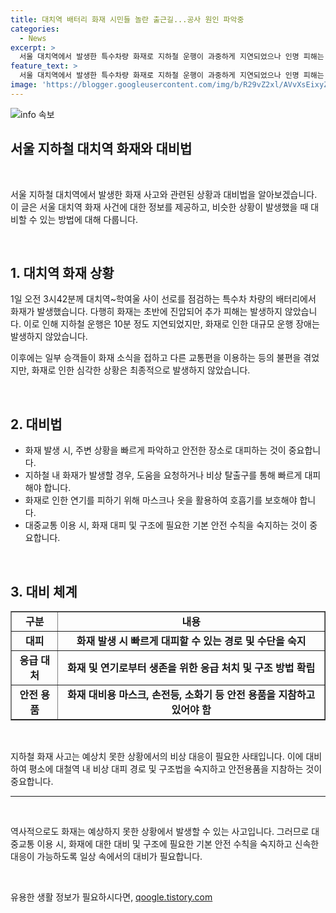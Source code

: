 ```yaml
---
title: 대치역 배터리 화재 시민들 놀란 출근길...공사 원인 파악중
categories:
  - News
excerpt: >
  서울 대치역에서 발생한 특수차량 화재로 지하철 운행이 과중하게 지연되었으나 인명 피해는 없었던 가운데, 시민들은 급박한 출근을 위해 다른 교통편을 찾아야 했다. 화성 아리셀 공장 화재 1주일 만에 또다시 배터리 화재가 발생한 것으로, 대치역 내에서는 화재로 인한 금속 쇠붙이 냄새가 났고, 시민들은 출발 지연과 냄새로 불편을 겪었다. 사고 경위에 대한 추가 조사가 진행 중이다. (총 148자)
feature_text: >
  서울 대치역에서 발생한 특수차량 화재로 지하철 운행이 과중하게 지연되었으나 인명 피해는 없었던 가운데, 시민들은 급박한 출근을 위해 다른 교통편을 찾아야 했다. 화성 아리셀 공장 화재 1주일 만에 또다시 배터리 화재가 발생한 것으로, 대치역 내에서는 화재로 인한 금속 쇠붙이 냄새가 났고, 시민들은 출발 지연과 냄새로 불편을 겪었다. 사고 경위에 대한 추가 조사가 진행 중이다. (총 148자)
image: 'https://blogger.googleusercontent.com/img/b/R29vZ2xl/AVvXsEixyZcFfHzMRdzZMjFBmAUKJYCLCGyLL1o632UiGVXcaFdKo_bkvkuCioo0uUKlGfBVcT3P84aROyZIXSBEx3Aw5nCQ3pTgDom1WDC4m8eifvWiAmWEEVb4x6G_l8C0QH225ldMjyaFvpxGEBGNO37VmDTDMHGhJPq73UglMfDca1-0aw/s1600/blogspot.png'
---
```


<p><img src="https://blogger.googleusercontent.com/img/b/R29vZ2xl/AVvXsEixyZcFfHzMRdzZMjFBmAUKJYCLCGyLL1o632UiGVXcaFdKo_bkvkuCioo0uUKlGfBVcT3P84aROyZIXSBEx3Aw5nCQ3pTgDom1WDC4m8eifvWiAmWEEVb4x6G_l8C0QH225ldMjyaFvpxGEBGNO37VmDTDMHGhJPq73UglMfDca1-0aw/s1600/blogspot.png" alt="info 속보" /></p>

<article class="article">
  <h1 data-ke-size="size36">서울 지하철 대치역 화재와 대비법</h1>
  <p data-ke-size="size16">&nbsp;</p>
  <p data-ke-size="size16">서울 지하철 대치역에서 발생한 화재 사고와 관련된 상황과 대비법을 알아보겠습니다. 이 글은 서울 대치역 화재 사건에 대한 정보를 제공하고, 비슷한 상황이 발생했을 때 대비할 수 있는 방법에 대해 다룹니다.</p>
  <p data-ke-size="size16">&nbsp;</p>
  <h2 data-ke-size="size26">1. 대치역 화재 상황</h2>
  <p data-ke-size="size16">1일 오전 3시42분께 대치역~학여울 사이 선로를 점검하는 특수차 차량의 배터리에서 화재가 발생했습니다. 다행히 화재는 초반에 진압되어 추가 피해는 발생하지 않았습니다. 이로 인해 지하철 운행은 10분 정도 지연되었지만, 화재로 인한 대규모 운행 장애는 발생하지 않았습니다.</p>
  <p data-ke-size="size16">이후에는 일부 승객들이 화재 소식을 접하고 다른 교통편을 이용하는 등의 불편을 겪었지만, 화재로 인한 심각한 상황은 최종적으로 발생하지 않았습니다.</p>
  <p data-ke-size="size16">&nbsp;</p>
  <h2 data-ke-size="size26">2. 대비법</h2>
  <ul>
    <li>화재 발생 시, 주변 상황을 빠르게 파악하고 안전한 장소로 대피하는 것이 중요합니다.</li>
    <li>지하철 내 화재가 발생할 경우, 도움을 요청하거나 비상 탈출구를 통해 빠르게 대피해야 합니다.</li>
    <li>화재로 인한 연기를 피하기 위해 마스크나 옷을 활용하여 호흡기를 보호해야 합니다.</li>
    <li>대중교통 이용 시, 화재 대피 및 구조에 필요한 기본 안전 수칙을 숙지하는 것이 중요합니다.</li>
  </ul>
  <p data-ke-size="size16">&nbsp;</p>
  <h2 data-ke-size="size26">3. 대비 체계</h2>
  <table style="width: 100%;" border="1">
    <tbody>
      <tr>
        <td style="text-align: center; height: 17px;"><b>구분</b></td>
        <td style="text-align: center; height: 17px;"><b>내용</b></td>
      </tr>
      <tr>
        <td style="text-align: center; height: 17px;"><b>대피</b></td>
        <td style="text-align: center; height: 17px;"><b>화재 발생 시 빠르게 대피할 수 있는 경로 및 수단을 숙지</b></td>
      </tr>
      <tr>
        <td style="text-align: center; height: 17px;"><b>응급 대처</b></td>
        <td style="text-align: center; height: 17px;"><b>화재 및 연기로부터 생존을 위한 응급 처치 및 구조 방법 확립</b></td>
      </tr>
      <tr>
        <td style="text-align: center; height: 17px;"><b>안전 용품</b></td>
        <td style="text-align: center; height: 17px;"><b>화재 대비용 마스크, 손전등, 소화기 등 안전 용품을 지참하고 있어야 함</b></td>
      </tr>
    </tbody>
  </table>
  <p data-ke-size="size16">&nbsp;</p>
  <p data-ke-size="size16">지하철 화재 사고는 예상치 못한 상황에서의 비상 대응이 필요한 사태입니다. 이에 대비하여 평소에 대철역 내 비상 대피 경로 및 구조법을 숙지하고 안전용품을 지참하는 것이 중요합니다.</p>
  <hr>
  <p data-ke-size="size16">&nbsp;</p>
  <p data-ke-size="size16">역사적으로도 화재는 예상하지 못한 상황에서 발생할 수 있는 사고입니다. 그러므로 대중교통 이용 시, 화재에 대한 대비 및 구조에 필요한 기본 안전 수칙을 숙지하고 신속한 대응이 가능하도록 일상 속에서의 대비가 필요합니다.</p>
  <p data-ke-size="size16">&nbsp;</p>
</article>
유용한 생활 정보가 필요하시다면, <a href="https://qoogle.tistory.com" rel="dofollow">qoogle.tistory.com</a>


